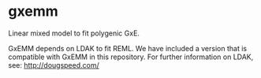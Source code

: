 # gxemm
Linear mixed model to fit polygenic GxE.

GxEMM depends on LDAK to fit REML. We have included a version that is compatible with GxEMM in this repository. For further information on LDAK, see: http://dougspeed.com/

